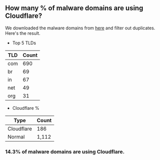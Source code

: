 ## How many % of malware domains are using Cloudflare?


We downloaded the malware domains from [here](https://urlhaus.abuse.ch) and filter out duplicates.
Here's the result.


[//]: # (start replacement)


- Top 5 TLDs

| TLD | Count |
| --- | --- |
| com | 690 |
| br | 69 |
| in | 67 |
| net | 49 |
| org | 31 |


- Cloudflare %

| Type | Count |
| --- | --- |
| Cloudflare | 186 |
| Normal | 1,112 |


### 14.3% of malware domains are using Cloudflare.